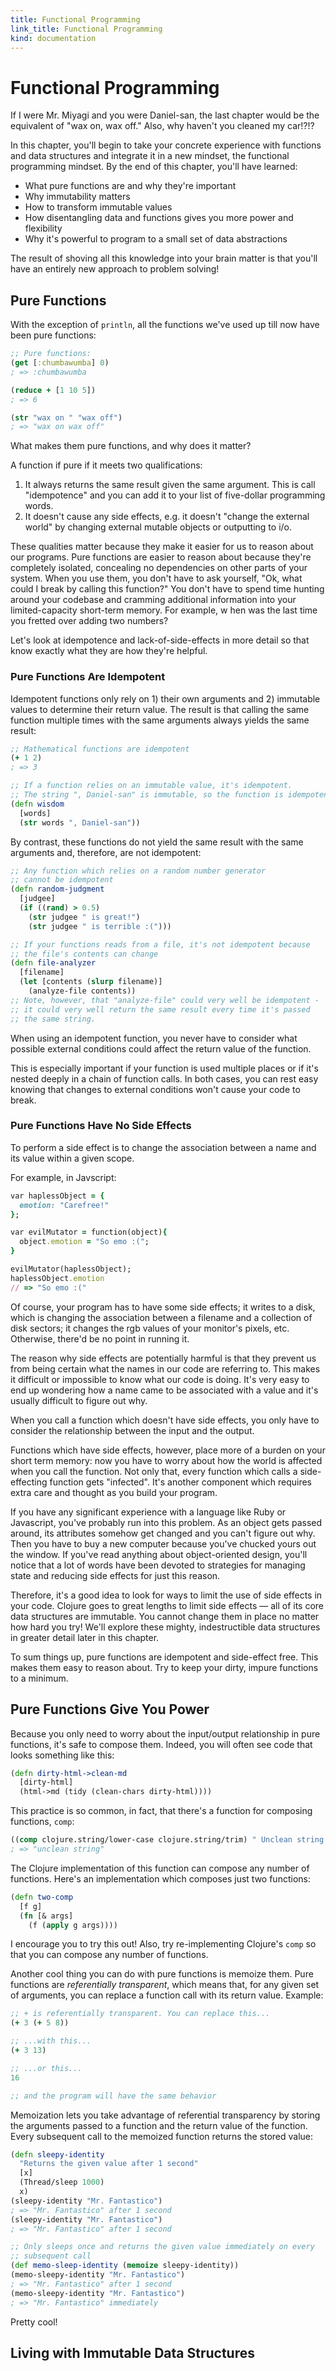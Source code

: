 ```yaml
--- 
title: Functional Programming
link_title: Functional Programming
kind: documentation
---
```


# Functional Programming

If I were Mr. Miyagi and you were Daniel-san, the last chapter would
be the equivalent of "wax on, wax off." Also, why haven't you cleaned
my car!?!?

In this chapter, you'll begin to take your concrete experience with
functions and data structures and integrate it in a new mindset, the
functional programming mindset. By the end of this chapter, you'll
have learned:

* What pure functions are and why they're important
* Why immutability matters
* How to transform immutable values
* How disentangling data and functions gives you more power and
  flexibility
* Why it's powerful to program to a small set of data abstractions

The result of shoving all this knowledge into your brain matter is
that you'll have an entirely new approach to problem solving!

## Pure Functions

With the exception of `println`, all the functions we've used up till
now have been pure functions:

```clojure
;; Pure functions:
(get [:chumbawumba] 0)
; => :chumbawumba

(reduce + [1 10 5])
; => 6

(str "wax on " "wax off")
; => "wax on wax off"
```

What makes them pure functions, and why does it matter?

A function if pure if it meets two qualifications:

1. It always returns the same result given the same argument. This is
   call "idempotence" and you can add it to your list of five-dollar
   programming words.
2. It doesn't cause any side effects, e.g. it doesn't "change the
   external world" by changing external mutable objects or outputting
   to i/o.

These qualities matter because they make it easier for us to reason
about our programs. Pure functions are easier to reason about because
they're completely isolated, concealing no dependencies on other parts
of your system. When you use them, you don't have to ask yourself,
"Ok, what could I break by calling this function?" You don't have to
spend time hunting around your codebase and cramming additional
information into your limited-capacity short-term memory. For example,
w hen was the last time you fretted over adding two numbers?

Let's look at idempotence and lack-of-side-effects in more detail so
that know exactly what they are how they're helpful.

### Pure Functions Are Idempotent

Idempotent functions only rely on 1) their own arguments and 2)
immutable values to determine their return value. The result is that
calling the same function multiple times with the same arguments
always yields the same result:

```clojure
;; Mathematical functions are idempotent
(+ 1 2)
; => 3

;; If a function relies on an immutable value, it's idempotent.
;; The string ", Daniel-san" is immutable, so the function is idempotent
(defn wisdom
  [words]
  (str words ", Daniel-san"))
```

By contrast, these functions do not yield the same result with the
same arguments and, therefore, are not idempotent:

```clojure
;; Any function which relies on a random number generator
;; cannot be idempotent
(defn random-judgment
  [judgee]
  (if ((rand) > 0.5)
    (str judgee " is great!")
    (str judgee " is terrible :(")))

;; If your functions reads from a file, it's not idempotent because
;; the file's contents can change
(defn file-analyzer
  [filename]
  (let [contents (slurp filename)]
    (analyze-file contents))
;; Note, however, that "analyze-file" could very well be idempotent -
;; it could very well return the same result every time it's passed
;; the same string.
```

When using an idempotent function, you never have to consider what
possible external conditions could affect the return value of the
function.

This is especially important if your function is used multiple places
or if it's nested deeply in a chain of function calls. In both cases,
you can rest easy knowing that changes to external conditions won't
cause your code to break.

### Pure Functions Have No Side Effects

To perform a side effect is to change the association between a name
and its value within a given scope.

For example, in Javscript:

```ruby
var haplessObject = {
  emotion: "Carefree!"
};

var evilMutator = function(object){
  object.emotion = "So emo :(";
}

evilMutator(haplessObject);
haplessObject.emotion
// => "So emo :("
```

Of course, your program has to have some side effects; it writes to a
disk, which is changing the association between a filename and a
collection of disk sectors; it changes the rgb values of your
monitor's pixels, etc. Otherwise, there'd be no point in running it.

The reason why side effects are potentially harmful is that they
prevent us from being certain what the names in our code are referring
to. This makes it difficult or impossible to know what our code is
doing. It's very easy to end up wondering how a name came to be
associated with a value and it's usually difficult to figure out why.

When you call a function which doesn't have side effects, you only
have to consider the relationship between the input and the output.

Functions which have side effects, however, place more of a burden on
your short term memory: now you have to worry about how the world is
affected when you call the function. Not only that, every function
which calls a side-effecting function gets "infected". It's another
component which requires extra care and thought as you build your
program.

If you have any significant experience with a language like Ruby or
Javascript, you've probably run into this problem. As an object gets
passed around, its attributes somehow get changed and you can't figure
out why. Then you have to buy a new computer because you've chucked
yours out the window. If you've read anything about object-oriented
design, you'll notice that a lot of words have been devoted to
strategies for managing state and reducing side effects for just this
reason.

Therefore, it's a good idea to look for ways to limit the use of side
effects in your code. Clojure goes to great lengths to limit side
effects &mdash; all of its core data structures are immutable. You
cannot change them in place no matter how hard you try! We'll explore
these mighty, indestructible data structures in greater detail later
in this chapter.

To sum things up, pure functions are idempotent and side-effect free.
This makes them easy to reason about. Try to keep your dirty, impure
functions to a minimum.

## Pure Functions Give You Power

Because you only need to worry about the input/output relationship in
pure functions, it's safe to compose them. Indeed, you will often see
code that looks something like this:

```clojure
(defn dirty-html->clean-md
  [dirty-html]
  (html->md (tidy (clean-chars dirty-html))))
```

This practice is so common, in fact, that there's a function for
composing functions, `comp`:

```clojure
((comp clojure.string/lower-case clojure.string/trim) " Unclean string ")
; => "unclean string"
```

The Clojure implementation of this function can compose any number of
functions. Here's an implementation which composes just two functions:

```clojure
(defn two-comp
  [f g]
  (fn [& args]
    (f (apply g args))))
```

I encourage you to try this out! Also, try re-implementing Clojure's
`comp` so that you can compose any number of functions.

Another cool thing you can do with pure functions is memoize them.
Pure functions are *referentially transparent*, which means that, for
any given set of arguments, you can replace a function call with its
return value. Example:

```clojure
;; + is referentially transparent. You can replace this...
(+ 3 (+ 5 8))

;; ...with this...
(+ 3 13)

;; ...or this...
16

;; and the program will have the same behavior
```

Memoization lets you take advantage of referential transparency by
storing the arguments passed to a function and the return value of the
function. Every subsequent call to the memoized function returns the
stored value:

```clojure
(defn sleepy-identity
  "Returns the given value after 1 second"
  [x]
  (Thread/sleep 1000)
  x)
(sleepy-identity "Mr. Fantastico")
; => "Mr. Fantastico" after 1 second
(sleepy-identity "Mr. Fantastico")
; => "Mr. Fantastico" after 1 second

;; Only sleeps once and returns the given value immediately on every
;; subsequent call
(def memo-sleep-identity (memoize sleepy-identity))
(memo-sleepy-identity "Mr. Fantastico")
; => "Mr. Fantastico" after 1 second
(memo-sleepy-identity "Mr. Fantastico")
; => "Mr. Fantastico" immediately
```

Pretty cool!

## Living with Immutable Data Structures

<!---
pure functions ->
no side effects ->
how to do things?

data all the things ->
why? ->
isolation ->
composability ->
reusability ->
minimize knowledge ->
disentangling data and functions give you more power and flexibility ->
-->
